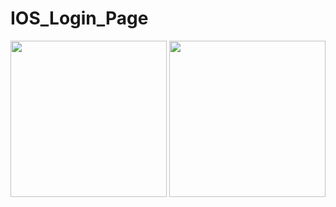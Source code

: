 # IOS_Login_Page


<img src="https://user-images.githubusercontent.com/77487432/106153387-7fb48580-61a4-11eb-95f7-46270c1a0d1e.PNG" width="250">
<img src="https://user-images.githubusercontent.com/77487432/106153539-a96dac80-61a4-11eb-8259-b261963fe98d.PNG" width="250">


